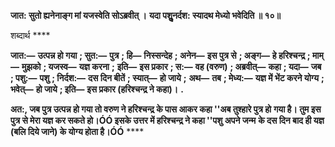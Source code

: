 **जात: सुतो ह्यनेनाङ्ग मां यजस्वेति सोऽब्रवीत् ।** **यदा पशुॢनर्दश: स्यादथ मेध्यो भवेदिति ॥ १०॥** 

शब्दार्थ **** 

**जात:—** **उत्पन्न हो गया** **; सुत:—** **पुत्र** **; हि—** **निस्सन्देह** **; अनेन—** **इस पुत्र से** **; अङ्ग—** **हे हरिश्चन्द्र** **; माम्—** **मुझको** **; यजस्व—** **यज्ञ करना** **;** **इति—** **इस प्रकार** **; स:—** **वह (वरुण)** **; अब्रवीत्—** **कहा** **; यदा—** **जब** **; पशु:—** **पशु** **; निर्दश:—** **दस दिन बीतें** **; स्यात्—** **हो जाये** **;** **अथ—** **तब** **; मेध्य:—** **यज्ञ में भेंट करने योग्य** **; भवेत्—** **हो जाये** **; इति—** **इस प्रकार (हरिश्चन्द्र ने कहा)।** **.** 

**अत:, जब पुत्र उत्पन्न हो गया तो वरुण ने हरिश्चन्द्र के पास आकर कहा ''अब तुश्हारे पुत्र हो** **गया है। तुम इस पुत्र से मेरा यज्ञ कर सकते हो।ÓÓ इसके उत्तर में हरिश्चन्द्र ने कहा ''पशु अपने जन्म** **के दस दिन बाद ही यज्ञ (बलि दिये जाने) के योग्य होता है।ÓÓ** **** 